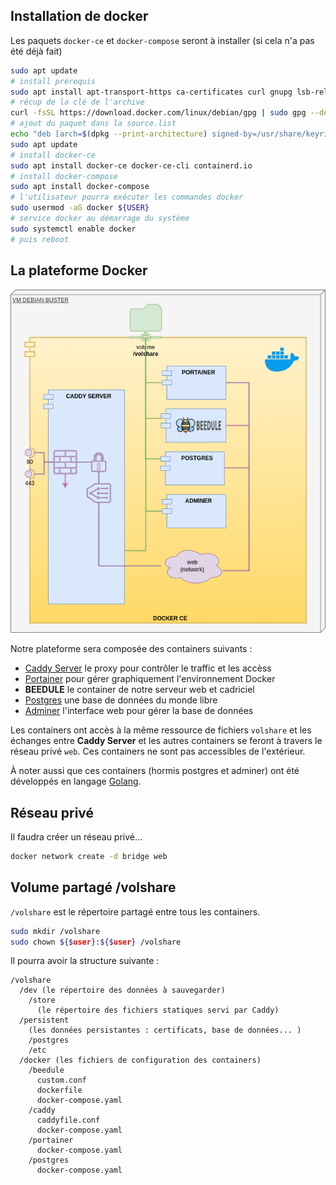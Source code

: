 ## Installation de docker

Les paquets `docker-ce` et `docker-compose` seront à installer (si cela n'a pas été déjà fait)

```bash
sudo apt update
# install prérequis
sudo apt install apt-transport-https ca-certificates curl gnupg lsb-release
# récup de la clé de l'archive
curl -fsSL https://download.docker.com/linux/debian/gpg | sudo gpg --dearmor -o /usr/share/keyrings/docker-archive-keyring.gpg
# ajout du paquet dans la source.list
echo "deb [arch=$(dpkg --print-architecture) signed-by=/usr/share/keyrings/docker-archive-keyring.gpg] https://download.docker.com/linux/debian  $(lsb_release -cs) stable" | sudo tee /etc/apt/sources.list.d/docker.list > /dev/null
sudo apt update
# install docker-ce
sudo apt install docker-ce docker-ce-cli containerd.io
# install docker-compose
sudo apt install docker-compose
# l'utilisateur pourra exécuter les commandes docker
sudo usermod -aG docker ${USER}
# service docker au démarrage du système
sudo systemctl enable docker
# puis reboot
```

## La plateforme Docker

![](../images/docker.png)

Notre plateforme sera composée des containers suivants :
- [Caddy Server](https://caddyserver.com/docs/) le proxy pour contrôler le traffic et les accèss
- [Portainer](https://korben.info/portainer-io-un-outil-graphique-pour-gerer-vos-environnements-docker-en-toute-securite.html) pour gérer graphiquement l'environnement Docker
- **BEEDULE** le container de notre serveur web et cadriciel
- [Postgres](https://fr.wikipedia.org/wiki/PostgreSQL) une base de données du monde libre
- [Adminer](https://fr.wikipedia.org/wiki/Adminer) l'interface web pour gérer la base de données

Les containers ont accès à la même ressource de fichiers `volshare` et les échanges entre **Caddy Server** et les autres containers se feront à travers le réseau privé `web`. Ces containers ne sont pas  accessibles de l'extérieur.

À noter aussi que ces containers (hormis postgres et adminer) ont été développés en langage [Golang](https://fr.wikipedia.org/wiki/Go_(langage)).

## Réseau privé
Il faudra créer un réseau privé...

```bash
docker network create -d bridge web
```

## Volume partagé /volshare

`/volshare` est le répertoire partagé entre tous les containers.

```bash
sudo mkdir /volshare
sudo chown ${$user}:${$user} /volshare
```

Il pourra avoir la structure suivante :
```
/volshare
  /dev (le répertoire des données à sauvegarder)
    /store
      (le répertoire des fichiers statiques servi par Caddy)
  /persistent
    (les données persistantes : certificats, base de données... )
    /postgres
    /etc
  /docker (les fichiers de configuration des containers)
    /beedule
      custom.conf
      dockerfile
      docker-compose.yaml
    /caddy
      caddyfile.conf
      docker-compose.yaml
    /portainer
      docker-compose.yaml
    /postgres
      docker-compose.yaml
```
